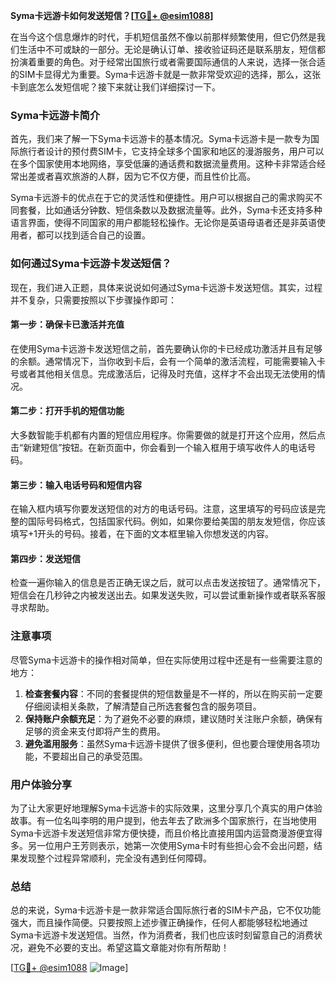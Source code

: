 **Syma卡远游卡如何发送短信？[[TG💪+ @esim1088](https://t.me/s/esim1088)]**

在当今这个信息爆炸的时代，手机短信虽然不像以前那样频繁使用，但它仍然是我们生活中不可或缺的一部分。无论是确认订单、接收验证码还是联系朋友，短信都扮演着重要的角色。对于经常出国旅行或者需要国际通信的人来说，选择一张合适的SIM卡显得尤为重要。Syma卡远游卡就是一款非常受欢迎的选择，那么，这张卡到底怎么发短信呢？接下来就让我们详细探讨一下。

### Syma卡远游卡简介

首先，我们来了解一下Syma卡远游卡的基本情况。Syma卡远游卡是一款专为国际旅行者设计的预付费SIM卡，它支持全球多个国家和地区的漫游服务，用户可以在多个国家使用本地网络，享受低廉的通话费和数据流量费用。这种卡非常适合经常出差或者喜欢旅游的人群，因为它不仅方便，而且性价比高。

Syma卡远游卡的优点在于它的灵活性和便捷性。用户可以根据自己的需求购买不同套餐，比如通话分钟数、短信条数以及数据流量等。此外，Syma卡还支持多种语言界面，使得不同国家的用户都能轻松操作。无论你是英语母语者还是非英语使用者，都可以找到适合自己的设置。

### 如何通过Syma卡远游卡发送短信？

现在，我们进入正题，具体来说说如何通过Syma卡远游卡发送短信。其实，过程并不复杂，只需要按照以下步骤操作即可：

#### 第一步：确保卡已激活并充值

在使用Syma卡远游卡发送短信之前，首先要确认你的卡已经成功激活并且有足够的余额。通常情况下，当你收到卡后，会有一个简单的激活流程，可能需要输入卡号或者其他相关信息。完成激活后，记得及时充值，这样才不会出现无法使用的情况。

#### 第二步：打开手机的短信功能

大多数智能手机都有内置的短信应用程序。你需要做的就是打开这个应用，然后点击“新建短信”按钮。在新页面中，你会看到一个输入框用于填写收件人的电话号码。

#### 第三步：输入电话号码和短信内容

在输入框内填写你要发送短信的对方的电话号码。注意，这里填写的号码应该是完整的国际号码格式，包括国家代码。例如，如果你要给美国的朋友发短信，你应该填写+1开头的号码。接着，在下面的文本框里输入你想发送的内容。

#### 第四步：发送短信

检查一遍你输入的信息是否正确无误之后，就可以点击发送按钮了。通常情况下，短信会在几秒钟之内被发送出去。如果发送失败，可以尝试重新操作或者联系客服寻求帮助。

### 注意事项

尽管Syma卡远游卡的操作相对简单，但在实际使用过程中还是有一些需要注意的地方：

1. **检查套餐内容**：不同的套餐提供的短信数量是不一样的，所以在购买前一定要仔细阅读相关条款，了解清楚自己所选套餐包含的服务项目。
2. **保持账户余额充足**：为了避免不必要的麻烦，建议随时关注账户余额，确保有足够的资金来支付即将产生的费用。
3. **避免滥用服务**：虽然Syma卡远游卡提供了很多便利，但也要合理使用各项功能，不要超出自己的承受范围。

### 用户体验分享

为了让大家更好地理解Syma卡远游卡的实际效果，这里分享几个真实的用户体验故事。有一位名叫李明的用户提到，他去年去了欧洲多个国家旅行，在当地使用Syma卡远游卡发送短信非常方便快捷，而且价格比直接用国内运营商漫游便宜得多。另一位用户王芳则表示，她第一次使用Syma卡时有些担心会不会出问题，结果发现整个过程异常顺利，完全没有遇到任何障碍。

### 总结

总的来说，Syma卡远游卡是一款非常适合国际旅行者的SIM卡产品，它不仅功能强大，而且操作简便。只要按照上述步骤正确操作，任何人都能够轻松地通过Syma卡远游卡发送短信。当然，作为消费者，我们也应该时刻留意自己的消费状况，避免不必要的支出。希望这篇文章能对你有所帮助！

[[TG💪+ @esim1088](https://t.me/s/esim1088) ![Image](https://i.postimg.cc/4NQfJmqS/Snipaste-2025-05-13-00-14-12.png)]